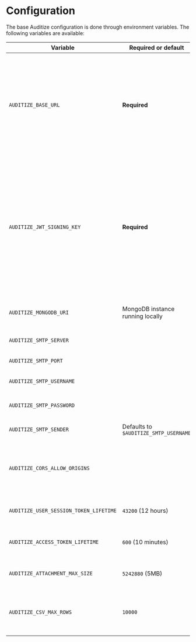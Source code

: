 # Configuration

The base Auditize configuration is done through environment variables. The following variables are available:

| Variable | Required or default | Description |
|----------|-----------------------------|-------------|
| `AUDITIZE_BASE_URL` | **Required** | The base URL of your Auditize instance from which your users access Auditize. It will be used for instance to build the URL of the application in emails sent to users. |
| `AUDITIZE_JWT_SIGNING_KEY` | **Required** | The secret key used to sign the JWT tokens (user session cookies and access tokens). It must be a long random string. A [32 bytes long key is recommended](https://crypto.stackexchange.com/a/34866), you can generate one with the command `openssl rand -hex 32`. |
| `AUDITIZE_MONGODB_URI` | MongoDB instance running locally | The URI of the MongoDB instance used by Auditize. |
| `AUDITIZE_SMTP_SERVER` | | The SMTP server used to send emails. |
| `AUDITIZE_SMTP_PORT` |  | The SMTP server port. |
| `AUDITIZE_SMTP_USERNAME` |  | The SMTP account username. |
| `AUDITIZE_SMTP_PASSWORD` |  | The SMTP account password. |
| `AUDITIZE_SMTP_SENDER` | Defaults to `$AUDITIZE_SMTP_USERNAME` | The email address used to send emails. |
| `AUDITIZE_CORS_ALLOW_ORIGINS` | | A comma-separated list of origins allowed to make HTTP requests to Auditize. |
| `AUDITIZE_USER_SESSION_TOKEN_LIFETIME` | `43200` (12 hours) | The lifetime of the user session token in seconds. |
| `AUDITIZE_ACCESS_TOKEN_LIFETIME` | `600` (10 minutes) | The lifetime of the access token in seconds. |
| `AUDITIZE_ATTACHMENT_MAX_SIZE`| `5242880` (5MB) | The maximum size of a file attachment in bytes. |
| `AUDITIZE_CSV_MAX_ROWS` | `10000` | The maximum number of rows in a CSV export (`0` means no limit). |
